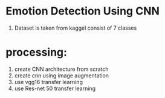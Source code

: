 # Emotion Detection Using CNN

1. Dataset is taken from kaggel consist of 7 classes

# processing:
1. create CNN architecture from scratch
2. create cnn using image augmentation
3. use vgg16 transfer learning
4. use Res-net 50 transfer learning
   

